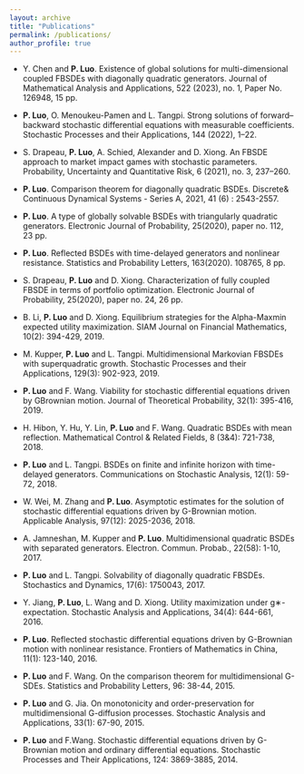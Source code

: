 ```yaml
---
layout: archive
title: "Publications"
permalink: /publications/
author_profile: true
---
```

- Y. Chen and **P. Luo**. Existence of global solutions for multi-dimensional coupled FBSDEs with diagonally quadratic generators. Journal of Mathematical Analysis and Applications, 522 (2023), no. 1, Paper No. 126948, 15 pp.

- **P. Luo**, O. Menoukeu-Pamen and L. Tangpi. Strong solutions of forward–backward stochastic differential equations with measurable coefficients. Stochastic Processes and their Applications, 144 (2022), 1–22.

- S. Drapeau, **P. Luo**, A. Schied, Alexander and D. Xiong. An FBSDE approach to market impact games with stochastic parameters. Probability, Uncertainty and Quantitative Risk, 6 (2021), no. 3, 237–260.

- **P. Luo**. Comparison theorem for diagonally quadratic BSDEs. Discrete& Continuous
Dynamical Systems - Series A, 2021, 41 (6) : 2543-2557.

- **P. Luo**. A type of globally solvable BSDEs with triangularly quadratic generators.
Electronic Journal of Probability, 25(2020), paper no. 112, 23 pp.

- **P. Luo**. Reflected BSDEs with time-delayed generators and nonlinear resistance.
Statistics and Probability Letters, 163(2020). 108765, 8 pp.

- S. Drapeau, **P. Luo** and D. Xiong. Characterization of fully coupled FBSDE in
terms of portfolio optimization. Electronic Journal of Probability, 25(2020), paper no.
24, 26 pp.

- B. Li, **P. Luo** and D. Xiong. Equilibrium strategies for the Alpha-Maxmin expected
utility maximization. SIAM Journal on Financial Mathematics, 10(2): 394-429, 2019.

- M. Kupper, **P. Luo** and L. Tangpi. Multidimensional Markovian FBSDEs with
superquadratic growth. Stochastic Processes and their Applications, 129(3): 902-923, 2019.

- **P. Luo** and F. Wang. Viability for stochastic differential equations driven by GBrownian
motion. Journal of Theoretical Probability, 32(1): 395-416, 2019.

- H. Hibon, Y. Hu, Y. Lin, **P. Luo** and F. Wang. Quadratic BSDEs with mean
reflection. Mathematical Control & Related Fields, 8 (3&4): 721-738, 2018.

- **P. Luo** and L. Tangpi. BSDEs on finite and infinite horizon with time-delayed
generators. Communications on Stochastic Analysis, 12(1): 59-72, 2018.

- W. Wei, M. Zhang and **P. Luo**. Asymptotic estimates for the solution of stochastic
differential equations driven by G-Brownian motion. Applicable Analysis, 97(12):
2025-2036, 2018.

- A. Jamneshan, M. Kupper and **P. Luo**. Multidimensional quadratic BSDEs with
separated generators. Electron. Commun. Probab., 22(58): 1-10, 2017.

- **P. Luo** and L. Tangpi. Solvability of diagonally quadratic FBSDEs. Stochastics and
Dynamics, 17(6): 1750043, 2017.

- Y. Jiang, **P. Luo**, L. Wang and D. Xiong. Utility maximization under g∗-expectation.
Stochastic Analysis and Applications, 34(4): 644-661, 2016.

- **P. Luo**. Reflected stochastic differential equations driven by G-Brownian motion
with nonlinear resistance. Frontiers of Mathematics in China, 11(1): 123-140, 2016.

- **P. Luo** and F. Wang. On the comparison theorem for multidimensional G-SDEs.
Statistics and Probability Letters, 96: 38-44, 2015.

- **P. Luo** and G. Jia. On monotonicity and order-preservation for multidimensional
G-diffusion processes. Stochastic Analysis and Applications, 33(1): 67-90, 2015.

- **P. Luo** and F.Wang. Stochastic differential equations driven by G-Brownian motion
and ordinary differential equations. Stochastic Processes and Their Applications, 124:
3869-3885, 2014.
